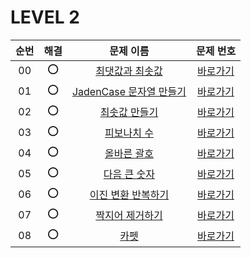 # LEVEL 2


| 순번|해결|문제 이름|문제 번호 |
| :--:|:--:|:--:|:--:|
| 00 |⭕|[최댓값과 최솟값](https://school.programmers.co.kr/learn/courses/30/lessons/12939)|[바로가기](/LEVEL2/solutions/12939.swift)|
| 01 |⭕|[JadenCase 문자열 만들기](https://school.programmers.co.kr/learn/courses/30/lessons/12951)|[바로가기](/LEVEL1/solutions/12951.swift)|
| 02 |⭕|[최솟값 만들기](https://school.programmers.co.kr/learn/courses/30/lessons/12941)|[바로가기](/LEVEL1/solutions/12941.swift)|
| 03 |⭕|[피보나치 수](https://school.programmers.co.kr/learn/courses/30/lessons/12945)|[바로가기](/LEVEL1/solutions/12945.swift)|
| 04 |⭕|[올바른 괄호](https://school.programmers.co.kr/learn/courses/30/lessons/12909)|[바로가기](/LEVEL1/solutions/12909.swift)|
| 05 |⭕|[다음 큰 숫자](https://school.programmers.co.kr/learn/courses/30/lessons/12911)|[바로가기](/LEVEL1/solutions/12911.swift)|
| 06 |⭕|[이진 변환 반복하기](https://school.programmers.co.kr/learn/courses/30/lessons/70129)|[바로가기](/LEVEL1/solutions/70129.swift)|
| 07 |⭕|[짝지어 제거하기](https://school.programmers.co.kr/learn/courses/30/lessons/12973)|[바로가기](/LEVEL1/solutions/12973.swift)|
| 08 |⭕|[카펫](https://school.programmers.co.kr/learn/courses/30/lessons/42842)|[바로가기](/LEVEL1/solutions/42842.swift)|

